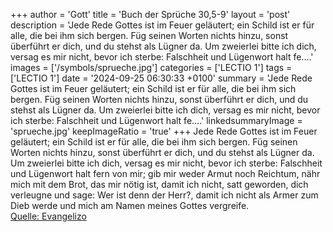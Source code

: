 +++
author = 'Gott'
title = 'Buch der Sprüche 30,5-9'
layout = 'post'
description = 'Jede Rede Gottes ist im Feuer geläutert; ein Schild ist er für alle, die bei ihm sich bergen. Füg seinen Worten nichts hinzu, sonst überführt er dich, und du stehst als Lügner da. Um zweierlei bitte ich dich, versag es mir nicht, bevor ich sterbe: Falschheit und Lügenwort halt fe....'
images = ['/symbols/sprueche.jpg']
categories = ['LECTIO 1']
tags = ['LECTIO 1']
date = '2024-09-25 06:30:33 +0100'
summary = 'Jede Rede Gottes ist im Feuer geläutert; ein Schild ist er für alle, die bei ihm sich bergen. Füg seinen Worten nichts hinzu, sonst überführt er dich, und du stehst als Lügner da. Um zweierlei bitte ich dich, versag es mir nicht, bevor ich sterbe: Falschheit und Lügenwort halt fe....'
linkedsummaryImage = 'sprueche.jpg'
keepImageRatio = 'true'
+++
Jede Rede Gottes ist im Feuer geläutert; ein Schild ist er für alle, die bei ihm sich bergen.
Füg seinen Worten nichts hinzu, sonst überführt er dich, und du stehst als Lügner da.
Um zweierlei bitte ich dich, versag es mir nicht, bevor ich sterbe:
Falschheit und Lügenwort halt fern von mir; gib mir weder Armut noch Reichtum, nähr mich mit dem Brot, das mir nötig ist,
damit ich nicht, satt geworden, dich verleugne und sage: Wer ist denn der Herr?, damit ich nicht als Armer zum Dieb werde und mich am Namen meines Gottes vergreife.<!--more--><br> [Quelle: Evangelizo](https://evangeliumtagfuertag.org/DE/gospel)